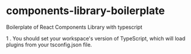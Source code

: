 # components-library-boilerplate

Boilerplate of React Components Library with typescript

1 . You should set your workspace's version of TypeScript, which will load plugins from your tsconfig.json file.
